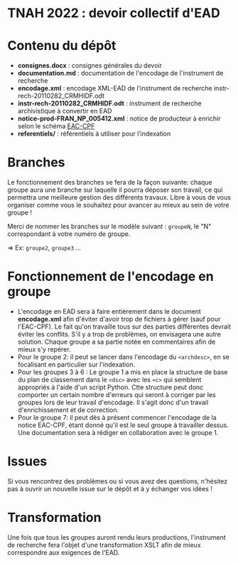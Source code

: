 TNAH 2022 : devoir collectif d'EAD
==================================

# Contenu du dépôt
- **consignes.docx** : consignes générales du devoir
- **documentation.md** : documentation de l'encodage de l'instrument de recherche
- **encodage.xml** : encodage XML-EAD de l'instrument de recherche instr-rech-20110282_CRMHIDF.odt
- **instr-rech-20110282_CRMHIDF.odt** : instrument de recherche archivistique à convertir en EAD
- **notice-prod-FRAN_NP_005412.xml** : notice de producteur à enrichir selon le schéma [EAC-CPF](./schemas/cpf.xsd)
- **referentiels/** : référentiels à utiliser pour l’indexation

# Branches

Le fonctionnement des branches se fera de la façon suivante: chaque groupe aura une branche sur laquelle il pourra déposer son travail, ce qui permettra une meilleure gestion des différents travaux. Libre à vous de vous organiser comme vous le souhaitez pour avancer au mieux au sein de votre groupe !

Merci de nommer les branches sur le modèle suivant : `groupeN`, le "N" correspondant à votre numéro de groupe.

=> Ex: `groupe2`, `groupe3` ...

# Fonctionnement de l'encodage en groupe
- L'encodage en EAD sera à faire entièrement dans le document **encodage.xml** afin d'éviter d'avoir trop de fichiers à gérer (sauf pour l'EAC-CPF). Le fait qu'on travaille tous sur des parties différentes devrait éviter les conflits. S'il y a trop de problèmes, on envisagera une autre solution. Chaque groupe a sa partie notée en commentaires afin de mieux s'y repérer.
- Pour le groupe 2: il peut se lancer dans l'encodage du `<archdesc>`, en se focalisant en particulier sur l'indexation.
- Pour les groupes 3 à 6 : Le groupe 1 a mis en place la structure de base du plan de classement dans le `<dsc>` avec les `<c>` qui semblent appropriés à l'aide d'un script Python. Ctte structure peut donc comporter un certain nombre d'erreurs qui seront à corriger par les groupes lors de leur travail d'encodage. Il s'agit donc d'un travail d'enrichissement et de correction.
- Pour le groupe 7: il peut dès à présent commencer l'encodage de la notice EAC-CPF, étant donné qu'il est le seul groupe à travailler dessus. Une documentation sera à rédiger en collaboration avec le groupe 1.

# Issues

Si vous rencontrez des problèmes ou si vous avez des questions, n'hésitez pas à ouvrir un nouvelle issue sur le dépôt et à y échanger vos idées !

# Transformation

Une fois que tous les groupes auront rendu leurs productions, l'instrument de recherche fera l'objet d'une transformation XSLT afin de mieux correspondre aux exigences de l'EAD.